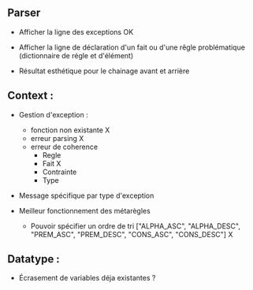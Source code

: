 ## Parser
- Afficher la ligne des exceptions OK
- Afficher la ligne de déclaration d'un fait ou d'une rêgle problématique (dictionnaire de régle et d'élément)

- Résultat esthétique pour le chainage avant et arrière

## Context : 
- Gestion d'exception : 
    - fonction non existante X
    - erreur parsing X
    - erreur de coherence
        - Regle
        - Fait X
        - Contrainte
        - Type

- Message spécifique par type d'exception

- Meilleur fonctionnement des métarègles
    - Pouvoir spécifier un ordre de tri ["ALPHA_ASC", "ALPHA_DESC", "PREM_ASC", "PREM_DESC", "CONS_ASC", "CONS_DESC"] X

## Datatype : 
- Écrasement de variables déja existantes ? 
